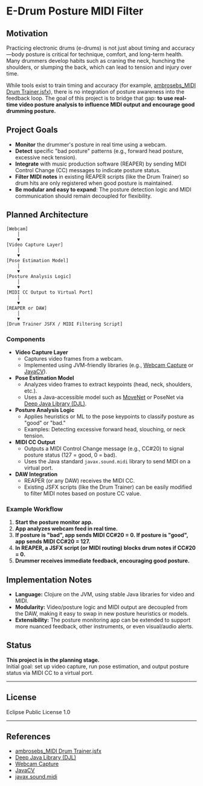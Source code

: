 # E-Drum Posture MIDI Filter

## Motivation

Practicing electronic drums (e-drums) is not just about timing and accuracy—body posture is critical for technique, comfort, and long-term health. Many drummers develop habits such as craning the neck, hunching the shoulders, or slumping the back, which can lead to tension and injury over time. 

While tools exist to train timing and accuracy (for example, [ambrosebs_MIDI Drum Trainer.jsfx](https://github.com/frenchy64/ambrosebs-reaper-scripts/blob/main/MIDI/ambrosebs_MIDI%20Drum%20Trainer.jsfx)), there is no integration of posture awareness into the feedback loop. The goal of this project is to bridge that gap: **to use real-time video posture analysis to influence MIDI output and encourage good drumming posture.**

## Project Goals

- **Monitor** the drummer's posture in real time using a webcam.
- **Detect** specific "bad posture" patterns (e.g., forward head posture, excessive neck tension).
- **Integrate** with music production software (REAPER) by sending MIDI Control Change (CC) messages to indicate posture status.
- **Filter MIDI notes** in existing REAPER scripts (like the Drum Trainer) so drum hits are only registered when good posture is maintained.
- **Be modular and easy to expand**: The posture detection logic and MIDI communication should remain decoupled for flexibility.

## Planned Architecture

```
[Webcam]
    │
    ▼
[Video Capture Layer]
    │
    ▼
[Pose Estimation Model]
    │
    ▼
[Posture Analysis Logic]
    │
    ▼
[MIDI CC Output to Virtual Port]
    │
    ▼
[REAPER or DAW]
    │
    ▼
[Drum Trainer JSFX / MIDI Filtering Script]
```

### Components

- **Video Capture Layer**
  - Captures video frames from a webcam.
  - Implemented using JVM-friendly libraries (e.g., [Webcam Capture](https://github.com/sarxos/webcam-capture) or [JavaCV](https://github.com/bytedeco/javacv)).
- **Pose Estimation Model**
  - Analyzes video frames to extract keypoints (head, neck, shoulders, etc.).
  - Uses a Java-accessible model such as [MoveNet](https://www.tensorflow.org/hub/tutorials/movenet) or PoseNet via [Deep Java Library (DJL)](https://djl.ai/).
- **Posture Analysis Logic**
  - Applies heuristics or ML to the pose keypoints to classify posture as "good" or "bad."
  - Examples: Detecting excessive forward head, slouching, or neck tension.
- **MIDI CC Output**
  - Outputs a MIDI Control Change message (e.g., CC#20) to signal posture status (127 = good, 0 = bad).
  - Uses the Java standard `javax.sound.midi` library to send MIDI on a virtual port.
- **DAW Integration**
  - REAPER (or any DAW) receives the MIDI CC.
  - Existing JSFX scripts (like the Drum Trainer) can be easily modified to filter MIDI notes based on posture CC value.

### Example Workflow

1. **Start the posture monitor app.**
2. **App analyzes webcam feed in real time.**
3. **If posture is "bad", app sends MIDI CC#20 = 0. If posture is "good", app sends MIDI CC#20 = 127.**
4. **In REAPER, a JSFX script (or MIDI routing) blocks drum notes if CC#20 = 0.**
5. **Drummer receives immediate feedback, encouraging good posture.**

## Implementation Notes

- **Language:** Clojure on the JVM, using stable Java libraries for video and MIDI.
- **Modularity:** Video/posture logic and MIDI output are decoupled from the DAW, making it easy to swap in new posture heuristics or models.
- **Extensibility:** The posture monitoring app can be extended to support more nuanced feedback, other instruments, or even visual/audio alerts.

## Status

**This project is in the planning stage.**  
Initial goal: set up video capture, run pose estimation, and output posture status via MIDI CC to a virtual port.

---

## License

Eclipse Public License 1.0

---

## References

- [ambrosebs_MIDI Drum Trainer.jsfx](https://github.com/frenchy64/ambrosebs-reaper-scripts/blob/main/MIDI/ambrosebs_MIDI%20Drum%20Trainer.jsfx)
- [Deep Java Library (DJL)](https://djl.ai/)
- [Webcam Capture](https://github.com/sarxos/webcam-capture)
- [JavaCV](https://github.com/bytedeco/javacv)
- [javax.sound.midi](https://docs.oracle.com/javase/8/docs/api/javax/sound/midi/package-summary.html)
